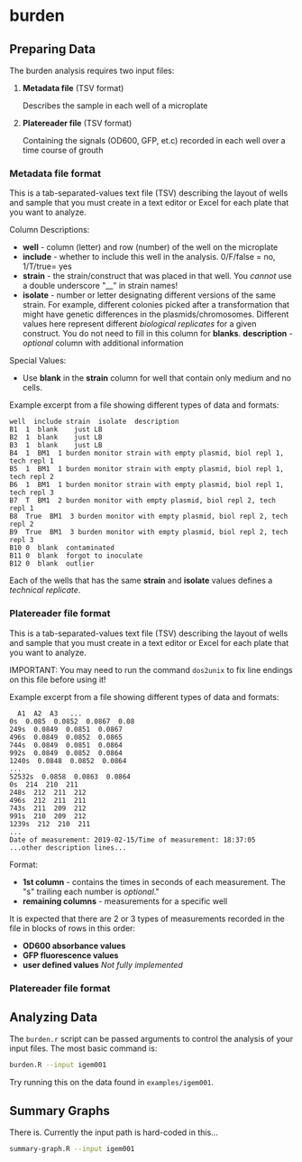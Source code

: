 # burden

## Preparing Data

The burden analysis requires two input files:

  1. **Metadata file** (TSV format) 
  
      Describes the sample in each well of a microplate  
      
  2. **Platereader file** (TSV format) 
  
      Containing the signals (OD600, GFP, et.c) recorded in each well over a time course of grouth
    
### Metadata file format

This is a tab-separated-values text file (TSV) describing the layout of wells and sample that you must create in a text editor or Excel for each plate that you want to analyze.

Column Descriptions:
* **well** - column (letter) and row (number) of the well on the microplate
* **include** - whether to include this well in the analysis. 0/F/false = no, 1/T/true= yes
* **strain** - the strain/construct that was placed in that well. You _cannot_ use a double underscore "__" in strain names!
* **isolate** - number or letter designating different versions of the same strain. For example, different colonies picked after a transformation that might have genetic differences in the plasmids/chromosomes. Different values here represent different _biological replicates_ for a given construct. You do not need to fill in this column for **blanks**.
 **description** - _optional_ column with additional information
 
 Special Values:
 * Use **blank** in the **strain** column for well that contain only medium and no cells.

Example excerpt from a file showing different types of data and formats:
```text
well  include strain  isolate  description
B1  1  blank    just LB
B2  1  blank    just LB
B3  1  blank    just LB
B4  1  BM1  1 burden monitor strain with empty plasmid, biol repl 1, tech repl 1
B5  1  BM1  1 burden monitor strain with empty plasmid, biol repl 1, tech repl 2
B6  1  BM1  1 burden monitor strain with empty plasmid, biol repl 1, tech repl 3
B7  T  BM1  2 burden monitor with empty plasmid, biol repl 2, tech repl 1
B8  True  BM1  3 burden monitor with empty plasmid, biol repl 2, tech repl 2
B9  True  BM1  3 burden monitor with empty plasmid, biol repl 2, tech repl 3
B10 0  blank  contaminated
B11 0  blank  forgot to inoculate
B12 0  blank  outlier
```
Each of the wells that has the same **strain** and **isolate** values defines a _technical replicate_.

### Platereader file format

This is a tab-separated-values text file (TSV) describing the layout of wells and sample that you must create in a text editor or Excel for each plate that you want to analyze.

IMPORTANT: You may need to run the command `dos2unix` to fix line endings on this file before using it!

Example excerpt from a file showing different types of data and formats:
```text
  A1  A2  A3   ...
0s  0.085  0.0852  0.0867  0.08
249s  0.0849  0.0851  0.0867  
496s  0.0849  0.0852  0.0865  
744s  0.0849  0.0851  0.0864  
992s  0.0849  0.0852  0.0864  
1240s  0.0848  0.0852  0.0864  
...
52532s  0.0858  0.0863  0.0864
0s  214  210  211  
248s  212  211  212   
496s  212  211  211   
743s  211  209  212   
991s  210  209  212   
1239s  212  210  211  
...
Date of measurement: 2019-02-15/Time of measurement: 18:37:05
...other description lines...
```
Format:
* **1st column** - contains the times in seconds of each measurement. The "s" trailing each number is *optional*."
* **remaining columns** - measurements for a specific well

It is expected that there are 2 or 3 types of measurements recorded in the file in blocks of rows in this order:
* **OD600 absorbance values**
* **GFP fluorescence values**
* **user defined values** _Not fully implemented_

### Platereader file format

## Analyzing Data

The `burden.r` script can be passed arguments to control the analysis of your input files. The most basic command is:

```bash
burden.R --input igem001
```

Try running this on the data found in `examples/igem001`.

## Summary Graphs

There is. Currently the input path is hard-coded in this...

```bash
summary-graph.R --input igem001
```





